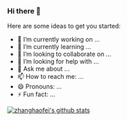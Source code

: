 ### Hi there 👋



Here are some ideas to get you started:

- 🔭 I’m currently working on ...
- 🌱 I’m currently learning ...
- 👯 I’m looking to collaborate on ...
- 🤔 I’m looking for help with ...
- 💬 Ask me about ...
- 📫 How to reach me: ...
- 😄 Pronouns: ...
- ⚡ Fun fact: ...


[![zhanghaofei's github stats](https://github-readme-stats.vercel.app/api?username=zhanghaofei)](https://github.com/anuraghazra/github-readme-stats)

